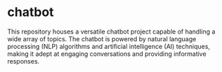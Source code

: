 # chatbot
This repository houses a versatile chatbot project capable of handling a wide array of topics. The chatbot is powered by natural language processing (NLP) algorithms and artificial intelligence (AI) techniques, making it adept at engaging conversations and providing informative responses.
